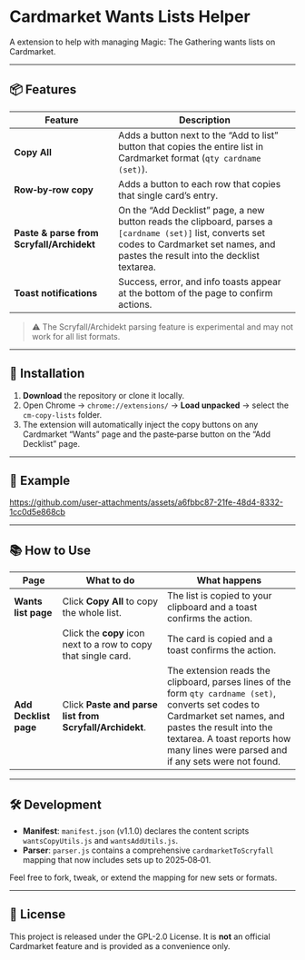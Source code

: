 # Cardmarket Wants Lists Helper

A extension to help with managing Magic: The Gathering wants lists on Cardmarket.

---

## 📦 Features

| Feature | Description |
|---------|-------------|
| **Copy All** | Adds a button next to the “Add to list” button that copies the entire list in Cardmarket format (`qty cardname (set)`). |
| **Row‑by‑row copy** | Adds a button to each row that copies that single card’s entry. |
| **Paste & parse from Scryfall/Archidekt** | On the “Add Decklist” page, a new button reads the clipboard, parses a `[cardname (set)]` list, converts set codes to Cardmarket set names, and pastes the result into the decklist textarea. |
| **Toast notifications** | Success, error, and info toasts appear at the bottom of the page to confirm actions. |

> ⚠️ The Scryfall/Archidekt parsing feature is experimental and may not work for all list formats.

---

## 🚀 Installation

1. **Download** the repository or clone it locally.  
2. Open Chrome → `chrome://extensions/` → **Load unpacked** → select the `cm-copy-lists` folder.  
3. The extension will automatically inject the copy buttons on any Cardmarket “Wants” page and the paste‑parse button on the “Add Decklist” page.

---

## 📸 Example
https://github.com/user-attachments/assets/a6fbbc87-21fe-48d4-8332-1cc0d5e868cb

---

## 📚 How to Use

| Page | What to do | What happens |
|------|------------|--------------|
| **Wants list page** | Click **Copy All** to copy the whole list. | The list is copied to your clipboard and a toast confirms the action. |
| | Click the **copy** icon next to a row to copy that single card. | The card is copied and a toast confirms the action. |
| **Add Decklist page** | Click **Paste and parse list from Scryfall/Archidekt**. | The extension reads the clipboard, parses lines of the form `qty cardname (set)`, converts set codes to Cardmarket set names, and pastes the result into the textarea. A toast reports how many lines were parsed and if any sets were not found. |

---

## 🛠️ Development

- **Manifest**: `manifest.json` (v1.1.0) declares the content scripts `wantsCopyUtils.js` and `wantsAddUtils.js`.  
- **Parser**: `parser.js` contains a comprehensive `cardmarketToScryfall` mapping that now includes sets up to 2025‑08‑01.   

Feel free to fork, tweak, or extend the mapping for new sets or formats.

---

## 📄 License

This project is released under the  GPL-2.0 License. It is **not** an official Cardmarket feature and is provided as a convenience only.
